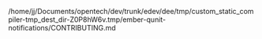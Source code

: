 /home/jj/Documents/opentech/dev/trunk/edev/dee/tmp/custom_static_compiler-tmp_dest_dir-Z0P8hW6v.tmp/ember-qunit-notifications/CONTRIBUTING.md
